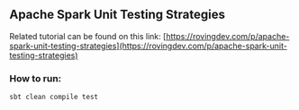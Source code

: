 ## Apache Spark Unit Testing Strategies
Related tutorial can be found on this link:
[https://rovingdev.com/p/apache-spark-unit-testing-strategies](https://rovingdev.com/p/apache-spark-unit-testing-strategies)


### How to run:
`sbt clean compile test`
